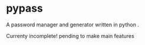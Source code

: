 # pypass
A password manager and generator written in python . 


Currenty incomplete!
pending to make main features

